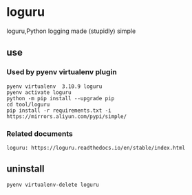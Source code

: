 # loguru

loguru,Python logging made (stupidly) simple

## use

### Used by pyenv virtualenv plugin

    pyenv virtualenv  3.10.9 loguru
    pyenv activate loguru
    python -m pip install --upgrade pip
    cd tool/loguru
    pip install -r requirements.txt -i https://mirrors.aliyun.com/pypi/simple/

### Related documents

    loguru: https://loguru.readthedocs.io/en/stable/index.html

## uninstall

    pyenv virtualenv-delete loguru
